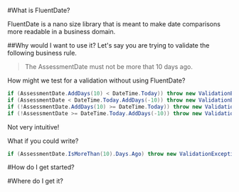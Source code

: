 #What is FluentDate?

FluentDate is a nano size library that is meant to make date comparisons more readable in a business domain.

##Why would I want to use it?
Let's say you are trying to validate the following business rule.
>The AssessmentDate must not be more that 10 days ago.

How might we test for a validation without using FluentDate?

```C#
if (AssessmentDate.AddDays(10) < DateTime.Today)) throw new ValidationException();
if (AssessmentDate < DateTime.Today.AddDays(-10)) throw new ValidationException();
if (!AssessmentDate.AddDays(10) >= DateTime.Today)) throw new ValidationException();
if (!AssessmentDate >= DateTime.Today.AddDays(-10)) throw new ValidationException();
```
Not very intuitive!

What if you could write?
```C#
if (AssessmentDate.IsMoreThan(10).Days.Ago) throw new ValidationException();
```
#How do I get started?



#Where do I get it?

